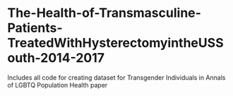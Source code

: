 # The-Health-of-Transmasculine-Patients-TreatedWithHysterectomyintheUSSouth-2014-2017
Includes all code for creating dataset for Transgender Individuals in Annals of LGBTQ Population Health paper

